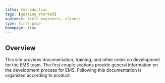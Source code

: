 ```yaml
---
title: Introduction
tags: [getting_started]
audience: field engineers, clients
type: first_page
homepage: true
---
```


## Overview 

This site provides documentation, training, and other notes on development for the EMS team.  The first couple sections provide general information on the development process for EMS.  Following this documentation is organized according to product.
